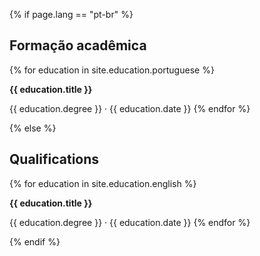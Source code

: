 {% if page.lang == "pt-br" %}

## Formação acadêmica

{% for education in site.education.portuguese %}

**{{ education.title }}**

{{ education.degree }} · {{ education.date }}
{% endfor %}

{% else %}

## Qualifications

{% for education in site.education.english %}

**{{ education.title }}**

{{ education.degree }} · {{ education.date }}
{% endfor %}

{% endif %}
